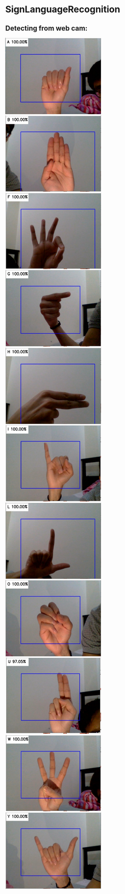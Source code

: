 # SignLanguageRecognition
## Detecting from web cam:
<img src="GitHubImages/A.jpg" width="300" height="240">  <img src="GitHubImages/B.jpg" width="300" height="240">  <img src="GitHubImages/F.jpg" width="300" height="240">
<img src="GitHubImages/G.jpg" width="300" height="240">  <img src="GitHubImages/H.jpg" width="300" height="240">  <img src="GitHubImages/I.jpg" width="300" height="240">
<img src="GitHubImages/L.jpg" width="300" height="240">  <img src="GitHubImages/O.jpg" width="300" height="240">  <img src="GitHubImages/U.jpg" width="300" height="240">
<img src="GitHubImages/W.jpg" width="300" height="240">  <img src="GitHubImages/Y.jpg" width="300" height="240">
